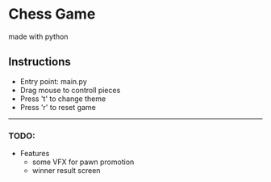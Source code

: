 # Chess Game
made with python

## Instructions
- Entry point: main.py
- Drag mouse to controll pieces
- Press 't' to change theme
- Press 'r' to reset game

-----------------

### TODO:

- Features
    - some VFX for pawn promotion
    - winner result screen
